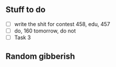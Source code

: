 ## Stuff to do
- [ ] write the shit for contest 458, edu, 457
- [ ] do, 160 tomorrow, do not
- [ ] Task 3
## Random gibberish
